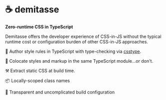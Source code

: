 # ☕ demitasse
**Zero-runtime CSS in TypeScript**

Demitasse offers the developer experience of CSS-in-JS without the typical
runtime cost or configuration burden of other CSS-in-JS approaches.

💅 Author style rules in TypeScript with type-checking via [csstype](https://github.com/frenic/csstype).

👬 Colocate styles and markup in the same TypeScript module…or don't.

⚒️  Extract static CSS at build time.

📦 Locally-scoped class names

🔎 Transparent and uncomplicated build configuration
